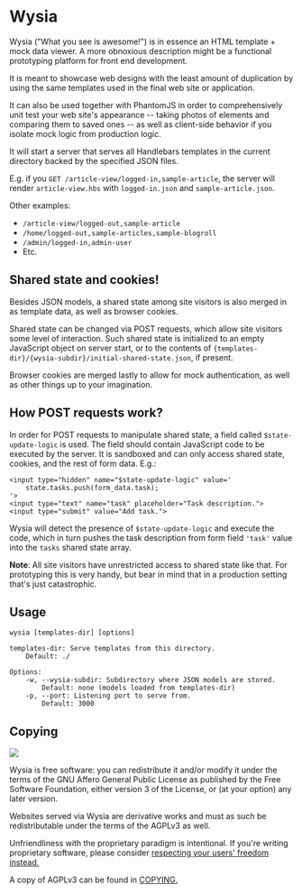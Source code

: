 Wysia
=====

Wysia ("What you see is awesome!") is in essence an HTML template + mock data viewer. A more obnoxious description might be a functional prototyping platform for front end development.

It is meant to showcase web designs with the least amount of duplication by using the same templates used in the final web site or application.

It can also be used together with PhantomJS in order to comprehensively unit test your web site's appearance -- taking photos of elements and comparing them to saved ones -- as well as client-side behavior if you isolate mock logic from production logic.

It will start a server that serves all Handlebars templates in the current directory backed by the specified JSON files.

E.g. if you `GET /article-view/logged-in,sample-article`, the server will render `article-view.hbs` with `logged-in.json` and `sample-article.json`.

Other examples:

* `/article-view/logged-out,sample-article`
* `/home/logged-out,sample-articles,sample-blogroll`
* `/admin/logged-in,admin-user`
* Etc.

Shared state and cookies!
-------------------------

Besides JSON models, a shared state among site visitors is also merged in as template data, as well as browser cookies.

Shared state can be changed via POST requests, which allow site visitors some level of interaction. Such shared state is initialized to an empty JavaScript object on server start, or to the contents of `{templates-dir}/{wysia-subdir}/initial-shared-state.json`, if present.

Browser cookies are merged lastly to allow for mock authentication, as well as other things up to your imagination.

How POST requests work?
-----------------------

In order for POST requests to manipulate shared state, a field called `$state-update-logic` is used. The field should contain JavaScript code to be executed by the server. It is sandboxed and can only access shared state, cookies, and the rest of form data. E.g.:

    <input type="hidden" name="$state-update-logic" value='
		state.tasks.push(form_data.task);
	'>
	<input type="text" name="task" placeholder="Task description.">
	<input type="submit" value="Add task.">

Wysia will detect the presence of `$state-update-logic` and execute the code, which in turn pushes the task description from form field `'task'` value into the `tasks` shared state array.

__Note__: All site visitors have unrestricted access to shared state like that. For prototyping this is very handy, but bear in mind that in a production setting that's just catastrophic.

Usage
-----

	wysia [templates-dir] [options]

	templates-dir: Serve templates from this directory.
		Default: ./

	Options:
		-w, --wysia-subdir: Subdirectory where JSON models are stored.
			Default: none (models loaded from templates-dir)
		-p, --port: Listening port to serve from.
			Default: 3000

Copying
-------

![](https://www.gnu.org/graphics/agplv3-155x51.png)

Wysia is free software: you can redistribute it and/or modify it under the terms of the GNU Affero General Public License as published by the Free Software Foundation, either version 3 of the License, or (at your option) any later version.

Websites served via Wysia are derivative works and must as such be redistributable under the terms of the AGPLv3 as well.

Unfriendliness with the proprietary paradigm is intentional. If you're writing proprietary software, please consider [respecting your users' freedom instead.](https://www.gnu.org/philosophy/free-sw.html)

A copy of AGPLv3 can be found in [COPYING.](COPYING)
